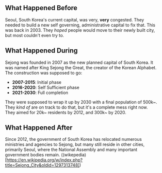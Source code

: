 ## What Happened Before

Seoul, South Korea's current capital, was very, **very** congested. They needed to build a new self governing, administrative capital to fix that. This was back in 2003. They *hoped* people would move to their newly built city, but most couldn't even try to.

## What Happened During

Sejong was founded in 2007 as the new planned capital of South Korea. It was named after King Sejong the Great, the creator of the Korean Alphabet. The construction was supposed to go:

 - **2007-2015**: Initial phase
 - **2016-2020**: Self Sufficient phase
 - **2021-2030**: Full completion

They were supposed to wrap it up by 2030 with a final population of 500k~. They *kind of* are on track to do that, but it's a complete mess right now. They aimed for 20k~ residents by 2012, and 300k~ by 2020.

## What Happened After

Since 2012, the government of South Korea has relocated numerous ministries and agencies to Sejong, but many still reside in other cities, primarily Seoul, where the National Assembly and many important government bodies remain. ((wikepedia)[https://en.wikipedia.org/w/index.php?title=Sejong_City&oldid=1297313748])


